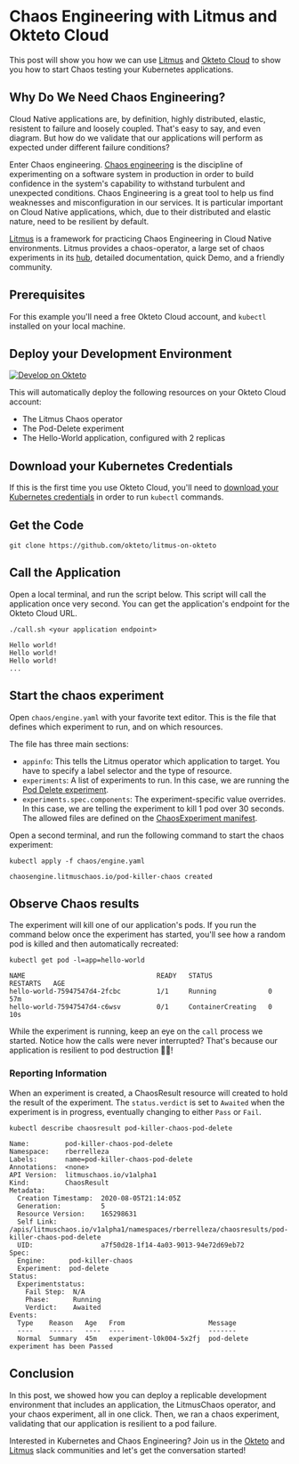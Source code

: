 # Chaos Engineering with Litmus and Okteto Cloud

This post will show you how we can use [Litmus](https://litmuschaos.io) and [Okteto Cloud](https://cloud.okteto.com) to show you how to start Chaos testing your Kubernetes applications.


## Why Do We Need Chaos Engineering?

Cloud Native applications are, by definition, highly distributed, elastic, resistent to failure and loosely coupled. That's easy to say, and even diagram. But how do we validate that our applications will perform as expected under different failure conditions?

Enter Chaos engineering. [Chaos engineering](https://en.wikipedia.org/wiki/Chaos_engineering) is the discipline of experimenting on a software system in production in order to build confidence in the system's capability to withstand turbulent and unexpected conditions. Chaos Engineering is a great tool to help us find weaknesses and misconfiguration in our services. It is particular important on Cloud Native applications, which, due to their distributed and elastic nature, need to be resilient by default.

[Litmus](https://litmus.io) is a framework for practicing Chaos Engineering in Cloud Native environments. Litmus provides a chaos-operator, a large set of chaos experiments in its [hub](https://hub.litmuschaos.io/), detailed documentation, quick Demo, and a friendly community.


## Prerequisites

For this example you'll need a free Okteto Cloud account, and `kubectl` installed on your local machine.

## Deploy your Development Environment

[![Develop on Okteto](https://okteto.com/develop-okteto.svg)](https://cloud.okteto.com/deploy?repository=https://github.com/okteto/litmus-on-okteto)

This will automatically deploy the following resources on your Okteto Cloud account:
- The Litmus Chaos operator
- The Pod-Delete experiment
- The Hello-World application, configured with 2 replicas

## Download your Kubernetes Credentials

If this is the first time you use Okteto Cloud, you'll need to [download your Kubernetes credentials](https://okteto.com/docs/cloud/credentials) in order to run `kubectl` commands. 

## Get the Code

```console
git clone https://github.com/okteto/litmus-on-okteto
```

## Call the Application

Open a local terminal, and run the script below. This script will call the application once very second. You can get the application's endpoint for the Okteto Cloud URL.

```console
./call.sh <your application endpoint>
```

```console
Hello world!
Hello world!
Hello world!
...
```



## Start the chaos experiment

Open `chaos/engine.yaml` with your favorite text editor. This is the file that defines which experiment to run, and on which resources. 

The file has three main sections:
- `appinfo`: This tells the Litmus operator which application to target. You have to specify a label selector and the type of resource.
- `experiments`: A list of experiments to run. In this case, we are running the [Pod Delete experiment](https://docs.litmuschaos.io/docs/pod-delete/).
- `experiments.spec.components`: The experiment-specific value overrides. In this case, we are telling the experiment to kill 1 pod over 30 seconds. The allowed files are defined on the [ChaosExperiment manifest](chaos/experiment.yaml). 

Open a second terminal, and run the following command to start the chaos experiment:

```console
kubectl apply -f chaos/engine.yaml
```

```console
chaosengine.litmuschaos.io/pod-killer-chaos created
```

## Observe Chaos results

The experiment will kill one of our application's pods. If you run the command below once the experiment has started, you'll see how a random pod is killed and then automatically recreated:

```console
kubectl get pod -l=app=hello-world
```

```console
NAME                                 READY   STATUS              RESTARTS   AGE
hello-world-75947547d4-2fcbc         1/1     Running             0          57m
hello-world-75947547d4-c6wsv         0/1     ContainerCreating   0          10s
```

While the experiment is running, keep an eye on the `call` process we started. Notice how the calls were never interrupted? That's because our application is resilient to pod destruction 💪🏻!

### Reporting Information

When an experiment is created, a ChaosResult resource will created to hold the result of the experiment. The `status.verdict` is set to `Awaited` when the experiment is in progress, eventually changing to either `Pass` or `Fail`.

```console
kubectl describe chaosresult pod-killer-chaos-pod-delete
```

```console
Name:         pod-killer-chaos-pod-delete
Namespace:    rberrelleza
Labels:       name=pod-killer-chaos-pod-delete
Annotations:  <none>
API Version:  litmuschaos.io/v1alpha1
Kind:         ChaosResult
Metadata:
  Creation Timestamp:  2020-08-05T21:14:05Z
  Generation:          5
  Resource Version:    165298631
  Self Link:           /apis/litmuschaos.io/v1alpha1/namespaces/rberrelleza/chaosresults/pod-killer-chaos-pod-delete
  UID:                 a7f50d28-1f14-4a03-9013-94e72d69eb72
Spec:
  Engine:      pod-killer-chaos
  Experiment:  pod-delete
Status:
  Experimentstatus:
    Fail Step:  N/A
    Phase:      Running
    Verdict:    Awaited
Events:
  Type    Reason   Age   From                     Message
  ----    ------   ----  ----                     -------
  Normal  Summary  45m   experiment-l0k004-5x2fj  pod-delete experiment has been Passed
```

## Conclusion

In this post, we showed how you can deploy a replicable development environment that includes an application, the LitmusChaos operator, and your chaos experiment, all in one click. Then, we ran a chaos experiment, validating that our application is resilient to a pod failure. 

Interested in Kubernetes and Chaos Engineering? Join us in the [Okteto](https://kubernetes.slack.com/messages/CM1QMQGS0/) and [Litmus](https://kubernetes.slack.com/messages/CNXNB0ZTN/) slack communities and let's get the conversation started!